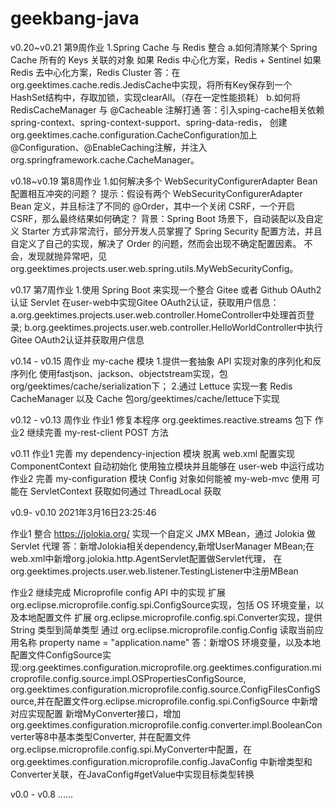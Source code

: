 # geekbang-java
v0.20~v0.21 第9周作业
  1.Spring Cache 与 Redis 整合
    a.如何清除某个 Spring Cache 所有的 Keys 关联的对象
	如果 Redis 中心化方案，Redis + Sentinel
	如果 Redis 去中心化方案，Redis Cluster
     答：在org.geektimes.cache.redis.JedisCache中实现，将所有Key保存到一个HashSet结构中，存取加锁，实现clearAll。（存在一定性能损耗）
    b.如何将 RedisCacheManager 与 @Cacheable 注解打通
     答：引入sping-cache相关依赖spring-context、spring-context-support、spring-data-redis，
       创建org.geektimes.cache.configuration.CacheConfiguration加上@Configuration、@EnableCaching注解，并注入org.springframework.cache.CacheManager。


v0.18~v0.19 第8周作业
  1.如何解决多个 WebSecurityConfigurerAdapter Bean 配置相互冲突的问题？
    提示：假设有两个 WebSecurityConfigurerAdapter Bean 定义，并且标注了不同的 @Order，其中一个关闭 CSRF，一个开启 CSRF，那么最终结果如何确定？
    背景：Spring Boot 场景下，自动装配以及自定义 Starter 方式非常流行，部分开发人员掌握了 Spring Security 配置方法，并且自定义了自己的实现，解决了 Order 的问题，然而会出现不确定配置因素。
    不会，发现就抛异常吧，见org.geektimes.projects.user.web.spring.utils.MyWebSecurityConfig。

v0.17 第7周作业
  1.使用 Spring Boot 来实现一个整合 Gitee 或者 Github OAuth2 认证 Servlet
    在user-web中实现Gitee OAuth2认证，获取用户信息：
      a.org.geektimes.projects.user.web.controller.HomeController中处理首页登录;
      b.org.geektimes.projects.user.web.controller.HelloWorldController中执行Gitee OAuth2认证并获取用户信息
  
v0.14 - v0.15 周作业
  my-cache 模块
  1.提供一套抽象 API 实现对象的序列化和反序列化
    使用fastjson、jackson、objectstream实现，包org/geektimes/cache/serialization下；
  2.通过 Lettuce 实现一套 Redis CacheManager 以及 Cache
    包org/geektimes/cache/lettuce下实现
  

v0.12 - v0.13 周作业
  作业1 修复本程序 org.geektimes.reactive.streams 包下
  作业2 继续完善 my-rest-client POST 方法
  
v0.11
  作业1 完善 my dependency-injection 模块
        脱离 web.xml 配置实现 ComponentContext 自动初始化
        使用独立模块并且能够在 user-web 中运行成功
  作业2 完善 my-configuration 模块
        Config 对象如何能被 my-web-mvc 使用
        可能在 ServletContext 获取如何通过 ThreadLocal 获取
  
v0.9- v0.10 2021年3月16日23:25:46
  
  作业1 整合 https://jolokia.org/
        实现一个自定义 JMX MBean，通过 Jolokia 做
        Servlet 代理
  答：新增Jolokia相关dependency,新增UserManager MBean;在web.xml中新增org.jolokia.http.AgentServlet配置做Servlet代理，
      在org.geektimes.projects.user.web.listener.TestingListener中注册MBean
  
  作业2 继续完成 Microprofile config API 中的实现
		扩展 org.eclipse.microprofile.config.spi.ConfigSource实现，包括 OS 环境变量，以及本地配置文件
		扩展 org.eclipse.microprofile.config.spi.Converter实现，提供 String 类型到简单类型
		通过 org.eclipse.microprofile.config.Config 读取当前应用名称 property name = "application.name"
  答：新增OS 环境变量，以及本地配置文件ConfigSource实现:org.geektimes.configuration.microprofile.org.geektimes.configuration.microprofile.config.source.impl.OSPropertiesConfigSource,
      org.geektimes.configuration.microprofile.config.source.ConfigFilesConfigSource,并在配置文件org.eclipse.microprofile.config.spi.ConfigSource
      中新增对应实现配置
      新增MyConverter接口，增加org.geektimes.configuration.microprofile.config.converter.impl.BooleanConverter等8中基本类型Converter,
      并在配置文件org.eclipse.microprofile.config.spi.MyConverter中配置，在org.geektimes.configuration.microprofile.config.JavaConfig
      中新增类型和Converter关联，在JavaConfig#getValue中实现目标类型转换
  
  
  v0.0 - v0.8 ......

